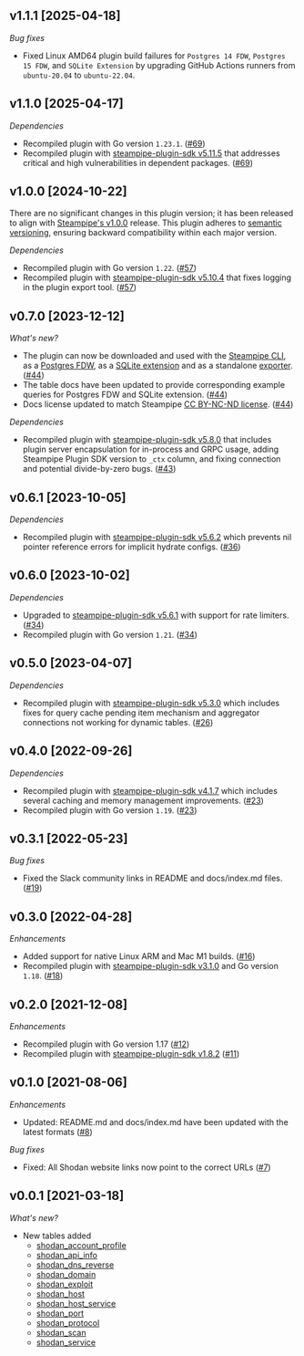 ## v1.1.1 [2025-04-18]

_Bug fixes_

- Fixed Linux AMD64 plugin build failures for `Postgres 14 FDW`, `Postgres 15 FDW`, and `SQLite Extension` by upgrading GitHub Actions runners from `ubuntu-20.04` to `ubuntu-22.04`.

## v1.1.0 [2025-04-17]

_Dependencies_

- Recompiled plugin with Go version `1.23.1`. ([#69](https://github.com/turbot/steampipe-plugin-shodan/pull/69))
- Recompiled plugin with [steampipe-plugin-sdk v5.11.5](https://github.com/turbot/steampipe-plugin-sdk/blob/v5.11.5/CHANGELOG.md#v5115-2025-03-31) that addresses critical and high vulnerabilities in dependent packages. ([#69](https://github.com/turbot/steampipe-plugin-shodan/pull/69))

## v1.0.0 [2024-10-22]

There are no significant changes in this plugin version; it has been released to align with [Steampipe's v1.0.0](https://steampipe.io/changelog/steampipe-cli-v1-0-0) release. This plugin adheres to [semantic versioning](https://semver.org/#semantic-versioning-specification-semver), ensuring backward compatibility within each major version.

_Dependencies_

- Recompiled plugin with Go version `1.22`. ([#57](https://github.com/turbot/steampipe-plugin-shodan/pull/57))
- Recompiled plugin with [steampipe-plugin-sdk v5.10.4](https://github.com/turbot/steampipe-plugin-sdk/blob/develop/CHANGELOG.md#v5104-2024-08-29) that fixes logging in the plugin export tool. ([#57](https://github.com/turbot/steampipe-plugin-shodan/pull/57))

## v0.7.0 [2023-12-12]

_What's new?_

- The plugin can now be downloaded and used with the [Steampipe CLI](https://steampipe.io/docs), as a [Postgres FDW](https://steampipe.io/docs/steampipe_postgres/overview), as a [SQLite extension](https://steampipe.io/docs//steampipe_sqlite/overview) and as a standalone [exporter](https://steampipe.io/docs/steampipe_export/overview). ([#44](https://github.com/turbot/steampipe-plugin-shodan/pull/44))
- The table docs have been updated to provide corresponding example queries for Postgres FDW and SQLite extension. ([#44](https://github.com/turbot/steampipe-plugin-shodan/pull/44))
- Docs license updated to match Steampipe [CC BY-NC-ND license](https://github.com/turbot/steampipe-plugin-shodan/blob/main/docs/LICENSE). ([#44](https://github.com/turbot/steampipe-plugin-shodan/pull/44))

_Dependencies_

- Recompiled plugin with [steampipe-plugin-sdk v5.8.0](https://github.com/turbot/steampipe-plugin-sdk/blob/main/CHANGELOG.md#v580-2023-12-11) that includes plugin server encapsulation for in-process and GRPC usage, adding Steampipe Plugin SDK version to `_ctx` column, and fixing connection and potential divide-by-zero bugs. ([#43](https://github.com/turbot/steampipe-plugin-shodan/pull/43))

## v0.6.1 [2023-10-05]

_Dependencies_

- Recompiled plugin with [steampipe-plugin-sdk v5.6.2](https://github.com/turbot/steampipe-plugin-sdk/blob/main/CHANGELOG.md#v562-2023-10-03) which prevents nil pointer reference errors for implicit hydrate configs. ([#36](https://github.com/turbot/steampipe-plugin-shodan/pull/36))

## v0.6.0 [2023-10-02]

_Dependencies_

- Upgraded to [steampipe-plugin-sdk v5.6.1](https://github.com/turbot/steampipe-plugin-sdk/blob/main/CHANGELOG.md#v561-2023-09-29) with support for rate limiters. ([#34](https://github.com/turbot/steampipe-plugin-shodan/pull/34))
- Recompiled plugin with Go version `1.21`. ([#34](https://github.com/turbot/steampipe-plugin-shodan/pull/34))

## v0.5.0 [2023-04-07]

_Dependencies_

- Recompiled plugin with [steampipe-plugin-sdk v5.3.0](https://github.com/turbot/steampipe-plugin-sdk/blob/main/CHANGELOG.md#v530-2023-03-16) which includes fixes for query cache pending item mechanism and aggregator connections not working for dynamic tables. ([#26](https://github.com/turbot/steampipe-plugin-shodan/pull/26))

## v0.4.0 [2022-09-26]

_Dependencies_

- Recompiled plugin with [steampipe-plugin-sdk v4.1.7](https://github.com/turbot/steampipe-plugin-sdk/blob/main/CHANGELOG.md#v417-2022-09-08) which includes several caching and memory management improvements. ([#23](https://github.com/turbot/steampipe-plugin-shodan/pull/23))
- Recompiled plugin with Go version `1.19`. ([#23](https://github.com/turbot/steampipe-plugin-shodan/pull/23))

## v0.3.1 [2022-05-23]

_Bug fixes_

- Fixed the Slack community links in README and docs/index.md files. ([#19](https://github.com/turbot/steampipe-plugin-shodan/pull/19))

## v0.3.0 [2022-04-28]

_Enhancements_

- Added support for native Linux ARM and Mac M1 builds. ([#16](https://github.com/turbot/steampipe-plugin-shodan/pull/16))
- Recompiled plugin with [steampipe-plugin-sdk v3.1.0](https://github.com/turbot/steampipe-plugin-sdk/blob/main/CHANGELOG.md#v310--2022-03-30) and Go version `1.18`. ([#18](https://github.com/turbot/steampipe-plugin-shodan/pull/18))

## v0.2.0 [2021-12-08]

_Enhancements_

- Recompiled plugin with Go version 1.17 ([#12](https://github.com/turbot/steampipe-plugin-shodan/pull/12))
- Recompiled plugin with [steampipe-plugin-sdk v1.8.2](https://github.com/turbot/steampipe-plugin-sdk/blob/main/CHANGELOG.md#v182--2021-11-22) ([#11](https://github.com/turbot/steampipe-plugin-shodan/pull/11))

## v0.1.0 [2021-08-06]

_Enhancements_

- Updated: README.md and docs/index.md have been updated with the latest formats ([#8](https://github.com/turbot/steampipe-plugin-shodan/pull/8))

_Bug fixes_

- Fixed: All Shodan website links now point to the correct URLs ([#7](https://github.com/turbot/steampipe-plugin-shodan/pull/7))

## v0.0.1 [2021-03-18]

_What's new?_

- New tables added
  - [shodan_account_profile](https://hub.steampipe.io/plugins/turbot/shodan/tables/shodan_account_profile)
  - [shodan_api_info](https://hub.steampipe.io/plugins/turbot/shodan/tables/shodan_api_info)
  - [shodan_dns_reverse](https://hub.steampipe.io/plugins/turbot/shodan/tables/shodan_dns_reverse)
  - [shodan_domain](https://hub.steampipe.io/plugins/turbot/shodan/tables/shodan_domain)
  - [shodan_exploit](https://hub.steampipe.io/plugins/turbot/shodan/tables/shodan_exploit)
  - [shodan_host](https://hub.steampipe.io/plugins/turbot/shodan/tables/shodan_host)
  - [shodan_host_service](https://hub.steampipe.io/plugins/turbot/shodan/tables/shodan_host_service)
  - [shodan_port](https://hub.steampipe.io/plugins/turbot/shodan/tables/shodan_port)
  - [shodan_protocol](https://hub.steampipe.io/plugins/turbot/shodan/tables/shodan_protocol)
  - [shodan_scan](https://hub.steampipe.io/plugins/turbot/shodan/tables/shodan_scan)
  - [shodan_service](https://hub.steampipe.io/plugins/turbot/shodan/tables/shodan_service)
